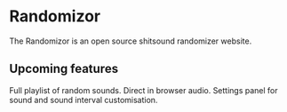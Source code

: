 # Randomizor

The Randomizor is an open source shitsound randomizer website.

## Upcoming features

Full playlist of random sounds.
Direct in browser audio.
Settings panel for sound and sound interval customisation.
